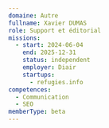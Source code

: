```yaml
---
domaine: Autre
fullname: Xavier DUMAS
role: Support et éditorial
missions:
  - start: 2024-06-04
    end: 2025-12-31
    status: independent
    employer: Diair
    startups:
      - refugies.info
competences:
  - Communication
  - SEO
memberType: beta
---
```

